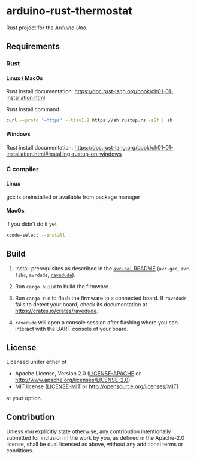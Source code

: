 arduino-rust-thermostat
=======================

Rust project for the _Arduino Uno_.

## Requirements

### Rust

#### Linux / MacOs
Rust install documentation: https://doc.rust-lang.org/book/ch01-01-installation.html

Rust install command
```bash
curl --proto '=https' --tlsv1.2 https://sh.rustup.rs -sSf | sh
```

#### Windows

Rust install documentation: https://doc.rust-lang.org/book/ch01-01-installation.html#installing-rustup-on-windows

### C compiler

#### Linux
gcc is preinstalled or available from package manager

#### MacOs
if you didn’t do it yet
```bash
xcode-select --install
```

## Build
1. Install prerequisites as described in the [`avr-hal` README] (`avr-gcc`, `avr-libc`, `avrdude`, [`ravedude`]).

2. Run `cargo build` to build the firmware.

3. Run `cargo run` to flash the firmware to a connected board.  If `ravedude`
   fails to detect your board, check its documentation at
   <https://crates.io/crates/ravedude>.

4. `ravedude` will open a console session after flashing where you can interact
   with the UART console of your board.

[`avr-hal` README]: https://github.com/Rahix/avr-hal#readme
[`ravedude`]: https://crates.io/crates/ravedude

## License
Licensed under either of

 - Apache License, Version 2.0
   ([LICENSE-APACHE](LICENSE-APACHE) or <http://www.apache.org/licenses/LICENSE-2.0>)
 - MIT license
   ([LICENSE-MIT](LICENSE-MIT) or <http://opensource.org/licenses/MIT>)

at your option.

## Contribution
Unless you explicitly state otherwise, any contribution intentionally submitted
for inclusion in the work by you, as defined in the Apache-2.0 license, shall
be dual licensed as above, without any additional terms or conditions.
